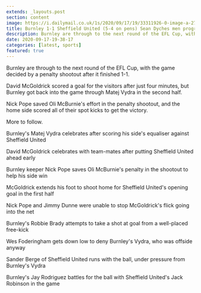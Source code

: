 ```yaml
---
extends: _layouts.post
section: content
image: https://i.dailymail.co.uk/1s/2020/09/17/19/33311926-0-image-a-27_1600367573336.jpg 
title: Burnley 1-1 Sheffield United (5-4 on pens) Sean Dyches men progress 
description: Burnley are through to the next round of the EFL Cup, with the game decided by a penalty shootout after it finished 1-1. Nick Pope saved Oli McBurnies penalty in the shootout. 
date: 2020-09-17-19-38-17 
categories: [latest, sports] 
featured: true 
--- 
```

Burnley are through to the next round of the EFL Cup, with the game decided by a penalty shootout after it finished 1-1.  

David McGoldrick scored a goal for the visitors after just four minutes, but Burnley got back into the game through Matej Vydra in the second half.

Nick Pope saved Oli McBurnie's effort in the penalty shootout, and the home side scored all of their spot kicks to get the victory.  

More to follow. 

Burnley's Matej Vydra celebrates after scoring his side's equaliser against Sheffield United

David McGoldrick celebrates with team-mates after putting Sheffield United ahead early

Burnley keeper Nick Pope saves Oli McBurnie's penalty in the shootout to help his side win

McGoldrick extends his foot to shoot home for Sheffield United's opening goal in the first half

Nick Pope and Jimmy Dunne were unable to stop McGoldrick's flick going into the net

Burnley's Robbie Brady attempts to take a shot at goal from a well-placed free-kick

Wes Foderingham gets down low to deny Burnley's Vydra, who was offside anyway

Sander Berge of Sheffield United runs with the ball, under pressure from Burnley's Vydra

Burnley's Jay Rodriguez battles for the ball with Sheffield United's Jack Robinson in the game

